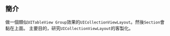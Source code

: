 

## 簡介

做一個類似`UITableView Group`效果的`UICollectionViewLayout`。然後`Section`會黏在上面。
主要目的，研究`UICollectionViewLayout`的客製化。